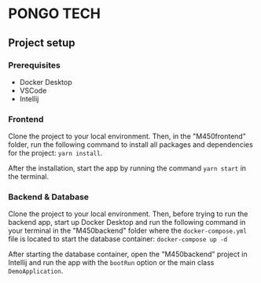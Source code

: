 # PONGO TECH
## Project setup
### Prerequisites
- Docker Desktop
- VSCode
- Intellij

### Frontend
Clone the project to your local environment. Then, in the "M450frontend" folder, run the following command to install all packages and dependencies for the project: ```yarn install```. 

After the installation, start the app by running the command ```yarn start``` in the terminal.

### Backend & Database
Clone the project to your local environment. Then, before trying to run the backend app, start up Docker Desktop and run the following command in your terminal in the "M450backend" folder where the ```docker-compose.yml``` file is located to start the database container: ```docker-compose up -d```

After starting the database container, open the "M450backend" project in Intellij and run the app with the ```bootRun``` option or the main class ```DemoApplication```. 

